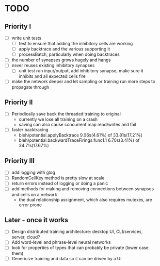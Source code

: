 # TODO

## Priority I
- [ ] write unit tests
  - [ ] test to ensure that adding the inhibitory cells are working
  - [ ] apply backtrace and the various supporting it
  - [ ] processBatch, particularly when doing backtraces
- [ ] the number of synapses grows hugely and hangs
- [ ] never reuses existing inhibitory synapses
  - [ ] unit test run input/output, add inhibitory synapse, make sure it inhibits and all expected cells fire
- [ ] make the network deeper and let sampling or training run more steps to propagate through

## Priority II
- [ ] Periodically save back the threaded training to original
    - currently we lose all training on a crash
    - saving can also cause concurrent map read/writes and fail
- [ ] faster backtracing
  - bleh/potential.applyBacktrace 9.06s(4.61%) of 33.81s(17.21%)
  - bleh/potential.backwardTraceFirings.func1.1 6.70s(3.41%) of 34.71s(17.67%)

## Priority III
- [ ] add logging with glog
- [ ] RandomCellKey method is pretty slow at scale
- [ ] return errors instead of logging or doing a panic
- [ ] add methods for making and removing connections between synapses and cells on a network
    - the dual relationship assignment, which also requires mutexes, are error prone

## Later - once it works
- [ ] Design distributed training architecture: desktop UI, CLI/services, server, cloud?
- [ ] Add word-level and phrase-level neural networks
- [ ] look for properties of types that can probably be private (lower case them)
- [ ] Genericize training and data so it can be driven by a UI
